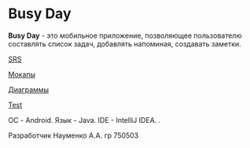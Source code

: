 # Busy Day
**Busy Day** - это мобильное приложение, позволяющее пользователю составлять список задач, добавлять напоминая, создавать заметки. 

[SRS](https://github.com/AndrewNaumenko/Busy-day/blob/master/Документы/SRS.md)

[Мокапы](https://github.com/AndrewNaumenko/Busy-day/tree/master/Мокапы)

[Диаграммы](https://github.com/AndrewNaumenko/Busy-day/tree/master/Диаграммы)  

[Test](https://github.com/AndrewNaumenko/Busy-day/tree/master/Test)  

ОС - Android.
Язык - Java.
IDE - IntelliJ IDEA. .

Разработчик Науменко А.А. гр 750503  
